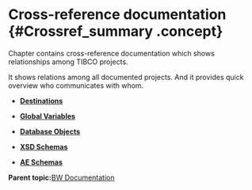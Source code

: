 # Cross-reference documentation {#Crossref_summary .concept}

Chapter contains cross-reference documentation which shows relationships among TIBCO projects.

It shows relations among all documented projects. And it provides quick overview who communicates with whom.

-   **[Destinations](../../../../modules/demo_Enterprise/dita/crossref/dest/destinations.md)**  

-   **[Global Variables](../../../../modules/demo_Enterprise/dita/crossref/globVars/globalVariables.md)**  

-   **[Database Objects](../../../../modules/demo_Enterprise/dita/crossref/dbo/databaseObjects.md)**  

-   **[XSD Schemas](../../../../modules/demo_Enterprise/dita/crossref/xsd/XSD.md)**  

-   **[AE Schemas](../../../../modules/demo_Enterprise/dita/crossref/ae/AE.md)**  


**Parent topic:**[BW Documentation](../../../../modules/demo_Enterprise/dita/output.md)

